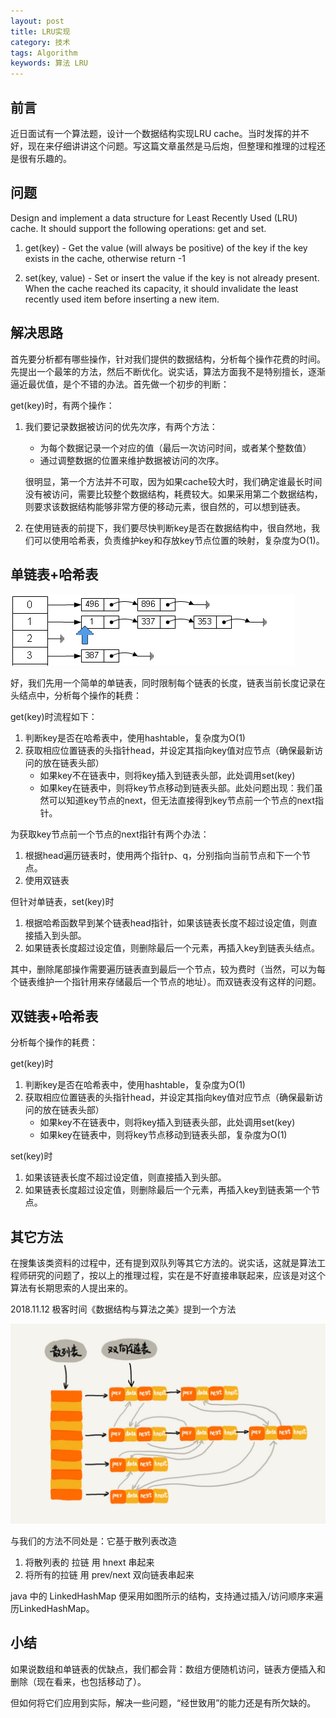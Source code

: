 ```yaml
---
layout: post
title: LRU实现
category: 技术
tags: Algorithm
keywords: 算法 LRU
---
```



## 前言 ##

近日面试有一个算法题，设计一个数据结构实现LRU cache。当时发挥的并不好，现在来仔细讲讲这个问题。写这篇文章虽然是马后炮，但整理和推理的过程还是很有乐趣的。

## 问题 ##

Design and implement a data structure for Least Recently Used (LRU) cache. It should support the following operations: get and set.

1. get(key) - Get the value (will always be positive) of the key if the key exists in the cache, otherwise return -1

2. set(key, value) - Set or insert the value if the key is not already present. When the cache reached its capacity, it should invalidate the least recently used item before inserting a new item.

## 解决思路 ##

首先要分析都有哪些操作，针对我们提供的数据结构，分析每个操作花费的时间。先提出一个最笨的方法，然后不断优化。说实话，算法方面我不是特别擅长，逐渐逼近最优值，是个不错的办法。首先做一个初步的判断：

get(key)时，有两个操作：

1. 我们要记录数据被访问的优先次序，有两个方法：
    - 为每个数据记录一个对应的值（最后一次访问时间，或者某个整数值）
    - 通过调整数据的位置来维护数据被访问的次序。

   	 很明显，第一个方法并不可取，因为如果cache较大时，我们确定谁最长时间没有被访问，需要比较整个数据结构，耗费较大。如果采用第二个数据结构，则要求该数据结构能够非常方便的移动元素，很自然的，可以想到链表。 

2. 在使用链表的前提下，我们要尽快判断key是否在数据结构中，很自然地，我们可以使用哈希表，负责维护key和存放key节点位置的映射，复杂度为O(1)。
 

## 单链表+哈希表 ##

![Alt text](/public/upload/algorithm/hashtable.png)

好，我们先用一个简单的单链表，同时限制每个链表的长度，链表当前长度记录在头结点中，分析每个操作的耗费：

get(key)时流程如下：

1. 判断key是否在哈希表中，使用hashtable，复杂度为O(1)
2. 获取相应位置链表的头指针head，并设定其指向key值对应节点（确保最新访问的放在链表头部）
    - 如果key不在链表中，则将key插入到链表头部，此处调用set(key)
    - 如果key在链表中，则将key节点移动到链表头部。此处问题出现：我们虽然可以知道key节点的next，但无法直接得到key节点前一个节点的next指针。

为获取key节点前一个节点的next指针有两个办法：

1. 根据head遍历链表时，使用两个指针p、q，分别指向当前节点和下一个节点。
2. 使用双链表

但针对单链表，set(key)时

1. 根据哈希函数早到某个链表head指针，如果该链表长度不超过设定值，则直接插入到头部。
2. 如果链表长度超过设定值，则删除最后一个元素，再插入key到链表头结点。

其中，删除尾部操作需要遍历链表直到最后一个节点，较为费时（当然，可以为每个链表维护一个指针用来存储最后一个节点的地址）。而双链表没有这样的问题。

## 双链表+哈希表 ##

分析每个操作的耗费：

get(key)时

1. 判断key是否在哈希表中，使用hashtable，复杂度为O(1)
2. 获取相应位置链表的头指针head，并设定其指向key值对应节点（确保最新访问的放在链表头部）
    - 如果key不在链表中，则将key插入到链表头部，此处调用set(key)
    - 如果key在链表中，则将key节点移动到链表头部，复杂度为O(1)

set(key)时

1. 如果该链表长度不超过设定值，则直接插入到头部。
2. 如果链表长度超过设定值，则删除最后一个元素，再插入key到链表第一个节点。

## 其它方法 

在搜集该类资料的过程中，还有提到双队列等其它方法的。说实话，这就是算法工程师研究的问题了，按以上的推理过程，实在是不好直接串联起来，应该是对这个算法有长期思索的人提出来的。

2018.11.12 极客时间《数据结构与算法之美》提到一个方法

![](/public/upload/algorithm/lru.JPG)

与我们的方法不同处是：它基于散列表改造

1. 将散列表的 拉链 用 hnext 串起来 
2. 将所有的拉链 用 prev/next 双向链表串起来

java 中的 LinkedHashMap 便采用如图所示的结构，支持通过插入/访问顺序来遍历LinkedHashMap。

## 小结 
如果说数组和单链表的优缺点，我们都会背：数组方便随机访问，链表方便插入和删除（现在看来，也包括移动了）。

但如何将它们应用到实际，解决一些问题，“经世致用”的能力还是有所欠缺的。